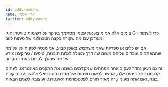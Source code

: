 ```yaml
---
id: addy-osmani
name: אדי אוסמי
twitter: addyosmani
---
```


בימים אלה אני מוצא את עצמי מסתמך בעיקר על רשימות טוויטר וחוגי G+ כדי לשמור מעודכן עם מה שקורה בקצה הטכנולוגי של פיתוח לווב. 

אם יש כלים או ספריות שאני משתמש באופן קבוע, אני מנסה לפקוח עין על מה שהמפתחים עובדים עליהם משום שזו דרך מעולה לגלות תובנות, טיפים / טריקים ומידע על מה שהולך לקרות בעתיד הקרוב.

זה גם רעיון נהדר לעקוב אחר מפתחים שמקדמים בשמנו את התקנים באינטרנט. לעתים קרובות יותר בימים אלה, אפשר לראות טיוטות של מפרט פוטנציאלי ולהגיב עם ביקורת בונה, ואם אתה מעוניין, זה מאוד תורם לפלטפורמת האינטרנט ועיצובה לשנים הבאות.